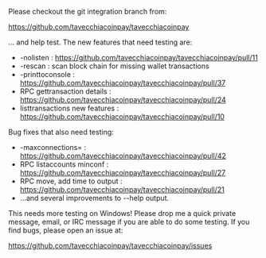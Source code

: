Please checkout the git integration branch from:

https://github.com/tavecchiacoinpay/tavecchiacoinpay

... and help test.  The new features that need testing are:

* -nolisten : https://github.com/tavecchiacoinpay/tavecchiacoinpay/pull/11
* -rescan : scan block chain for missing wallet transactions
* -printtoconsole : https://github.com/tavecchiacoinpay/tavecchiacoinpay/pull/37
* RPC gettransaction details : https://github.com/tavecchiacoinpay/tavecchiacoinpay/pull/24
* listtransactions new features : https://github.com/tavecchiacoinpay/tavecchiacoinpay/pull/10

Bug fixes that also need testing:

* -maxconnections= : https://github.com/tavecchiacoinpay/tavecchiacoinpay/pull/42
* RPC listaccounts minconf : https://github.com/tavecchiacoinpay/tavecchiacoinpay/pull/27
* RPC move, add time to output : https://github.com/tavecchiacoinpay/tavecchiacoinpay/pull/21
* ...and several improvements to --help output.

This needs more testing on Windows!  Please drop me a quick private message, email, or IRC message if you are able to do some testing.  If you find bugs, please open an issue at:

https://github.com/tavecchiacoinpay/tavecchiacoinpay/issues
